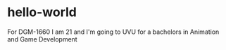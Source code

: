 # hello-world
For DGM-1660
I am 21 and I'm going to UVU for a bachelors in Animation and Game Development

